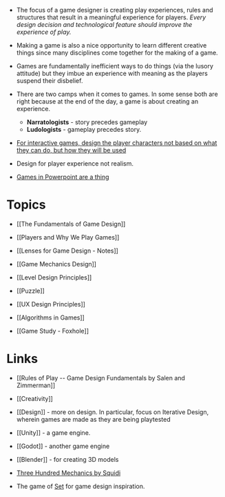 * The focus of a game designer is creating play experiences, rules and structures that result in a meaningful experience for players. *Every design decision and technological feature should improve the experience of play.*

* Making a game is also a nice opportunity to learn different creative things since many disciplines come together for the making of a game.

* Games are fundamentally inefficient ways to do things (via the lusory attitude) but they imbue an experience with meaning as the players suspend their disbelief.



* There are two camps when it comes to games. In some sense both are right because at the end of the day, a game is about creating an experience. 
	* **Narratologists** - story precedes gameplay 
	* **Ludologists** - gameplay precedes story.

* [For interactive games, design the player characters not based on what they can do, but how they will be used](https://www.youtube.com/watch?v=7EpgjR-k3fE)
* Design for player experience not realism. 


* [Games in Powerpoint are a thing](https://www.youtube.com/watch?v=KDUiw2BHE5Y)
# Topics
* [[The Fundamentals of Game Design]]
* [[Players and Why We Play Games]]
* [[Lenses for Game Design - Notes]]
* [[Game Mechanics Design]]
* [[Level Design Principles]]
* [[Puzzle]]
* [[UX Design Principles]]
* [[Algorithms in Games]]


* [[Game Study - Foxhole]]

# Links
* [[Rules of Play -- Game Design Fundamentals by Salen and Zimmerman]]
* [[Creativity]]
* [[Design]] - more on design. In particular, focus on Iterative Design, wherein games are made as they are being playtested 

* [[Unity]] - a game engine.
* [[Godot]] - another game engine 
* [[Blender]] - for creating 3D models

* [Three Hundred Mechanics by Squidi](https://www.squidi.net/three/)
* The game of [Set](https://www.youtube.com/watch?v=EkFX9jUJPKk) for game design inspiration.
